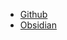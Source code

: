 * [Github](https://github.com/YukiGasai/obsidian-google-calendar)
* [Obsidian](obsidian://show-plugin?id=google-calendar)
